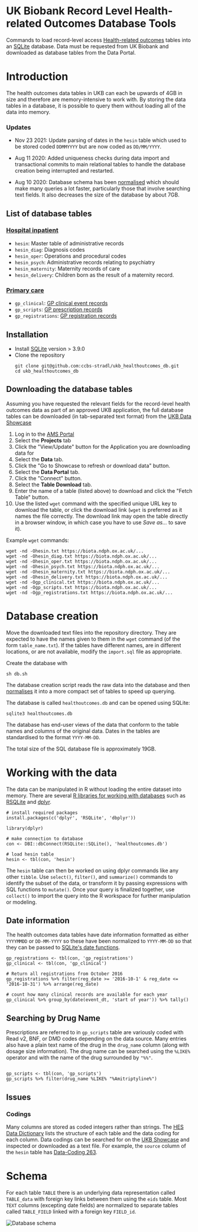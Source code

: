 # UK Biobank Record Level Health-related Outcomes Database Tools

Commands to load record-level access [Health-related outcomes](http://biobank.ndph.ox.ac.uk/showcase/label.cgi?id=3001) tables into an [SQLite](https://www.sqlite.org) database. Data must be requested from UK Biobank and downloaded as database tables from the Data Portal.

# Introduction

The health outcomes data tables in UKB can each be upwards of 4GB in size and therefore are memory-intensive to work with. By storing the data tables in a database, it is possible to query them without loading all of the data into memory.

### Updates

- Nov 23 2021: Update parsing of dates in the `hesin` table which used to be stored coded `DDMMYYYY` but are now coded as `DD/MM/YYYY`.

- Aug 11 2020: Added uniqueness checks during data import and transactional commits to main relational tables to handle the database creation being interrupted and restarted.

- Aug 10 2020: Database schema has been [normalised](https://en.wikipedia.org/wiki/Database_normalization) which should make many queries a lot faster, particularly those that involve searching text fields. It also decreases the size of the database by about 7GB.

## List of database tables

### [Hospital inpatient](http://biobank.ndph.ox.ac.uk/showcase/label.cgi?id=2000)

- `hesin`: Master table of administrative records
- `hesin_diag`: Diagnosis codes
- `hesin_oper`: Operations and procedural codes 
- `hesin_psych`: Administrative records relating to psychiatry
- `hesin_maternity`: Maternity records of care
- `hesin_delivery`: Children born as the result of a maternity record.

### [Primary care](http://biobank.ndph.ox.ac.uk/showcase/label.cgi?id=3001)

- `gp_clinical`: [GP clinical event records](http://biobank.ndph.ox.ac.uk/showcase/field.cgi?id=42040)
- `gp_scripts`: [GP prescription records](http://biobank.ndph.ox.ac.uk/showcase/field.cgi?id=42039)
- `gp_registrations`: [GP registration records](http://biobank.ndph.ox.ac.uk/showcase/field.cgi?id=42038)


## Installation

- Install [SQLite](https://www.sqlite.org/download.html) version > 3.9.0
- Clone the repository
  ```
  git clone git@github.com:ccbs-stradl/ukb_healthoutcomes_db.git
  cd ukb_healthoutcomes_db
  ```

## Downloading the database tables

Assuming you have requested the relevant fields for the record-level health outcomes data as part of an approved UKB application, the full database tables can be downloaded (in tab-separated text format) from the [UKB Data Showcase](http://biobank.ndph.ox.ac.uk/showcase/)

1. Log in to the [AMS Portal](https://bbams.ndph.ox.ac.uk/ams/)
2. Select the **Projects** tab
3. Click the "View/Update" button for the Application you are downloading data for
4. Select the **Data** tab.
5. Click the "Go to Showcase to refresh or download data" button.
6. Select the **Data Portal** tab.
7. Click the "Connect" button.
8. Select the **Table Download** tab.
9. Enter the name of a table (listed above) to download and click the "Fetch Table" button.
10. Use the listed `wget` command with the specified unique URL key to download the table, or click the download link (`wget` is preferred as it names the file correctly. The download link may open the table directly in a browser window, in which case you have to use _Save as..._ to save it).


Example `wget` commands:
```
wget -nd -Ohesin.txt https://biota.ndph.ox.ac.uk/...
wget -nd -Ohesin_diag.txt https://biota.ndph.ox.ac.uk/...
wget -nd -Ohesin_oper.txt https://biota.ndph.ox.ac.uk/...
wget -nd -Ohesin_psych.txt https://biota.ndph.ox.ac.uk/...
wget -nd -Ohesin_maternity.txt https://biota.ndph.ox.ac.uk/...
wget -nd -Ohesin_delivery.txt https://biota.ndph.ox.ac.uk/...
wget -nd -Ogp_clinical.txt https://biota.ndph.ox.ac.uk/...
wget -nd -Ogp_scripts.txt https://biota.ndph.ox.ac.uk/...
wget -nd -Ogp_registrations.txt https://biota.ndph.ox.ac.uk/...
```

# Database creation

Move the downloaded text files into the repository directory. They are expected to have the names given to them in the `wget` command (of the form `table_name.txt`). If the tables have different names, are in different locations, or are not available, modify the `import.sql` file as appropriate.  

Create the database with
```
sh db.sh
```

The database creation script reads the raw data into the database and then [normalises](https://en.wikipedia.org/wiki/Database_normalization) it into a more compact set of tables to speed up querying.


The database is called `healthoutcomes.db` and can be opened using SQLite:

```
sqlite3 healthoutcomes.db
```

The database has end-user views of the data that conform to the table names and columns of the original data. Dates in the tables are standardised to the format `YYYY-MM-DD`.

The total size of the SQL database file is approximately 19GB.

# Working with the data

The data can be manipulated in R without loading the entire dataset into memory. There are several [R libraries for working with databases](https://db.rstudio.com) such as [RSQLite](https://cran.r-project.org/web/packages/RSQLite/index.html) and [dplyr](https://db.rstudio.com/dplyr/).

```
# install required packages
install.packages(c('dplyr', 'RSQLite', 'dbplyr'))

library(dplyr)

# make connection to database
con <- DBI::dbConnect(RSQLite::SQLite(), 'healthoutcomes.db')

# load hesin table
hesin <- tbl(con, 'hesin')
```

The `hesin` table can then be worked on using dplyr commands like any other `tibble`. Use `select()`, `filter()`, and `summarize()` commands to identify the subset of the data, or transform it by passing expressions with SQL functions to `mutate()`. Once your query is finalized together, use `collect()` to import the query into the R workspace for further manipulation or modeling. 

## Date information

The health outcomes data tables have date information formatted as either `YYYYMMDD` or `DD-MM-YYYY` so these have been normalized to `YYYY-MM-DD` so that they can be passed to [SQLite's date functions](https://www.sqlite.org/lang_datefunc.html). 

```
gp_registrations <- tbl(con, 'gp_registrations')
gp_clinical <- tbl(con, 'gp_clinical')

# Return all registrations from October 2016
gp_registrations %>% filter(reg_date >= '2016-10-1' & reg_date <= '2016-10-31') %>% arrange(reg_date)

# count how many clinical records are available for each year
gp_clinical %>% group_by(date(event_dt, 'start of year')) %>% tally()

``` 


## Searching by Drug Name

Prescriptions are referred to in `gp_scripts` table are variously coded with Read v2, BNF, or DMD codes depending on the data source. Many entries also have a plain text name of the drug in the `drug_name` column (along with dosage size information). The drug name can be searched using the `%LIKE%` operator and with the name of the drug surrounded by `"%%"`.

```

gp_scripts <- tbl(con, 'gp_scripts')
gp_scripts %>% filter(drug_name %LIKE% "%Amitriptyline%") 

```

## Issues


### Codings

Many columns are stored as coded integers rather than strings. The [HES Data Dictionary](http://biobank.ndph.ox.ac.uk/showcase/refer.cgi?id=141140) lists the structure of each table and the data coding for each column. Data codings can be searched for on the [UKB Showcase](http://biobank.ndph.ox.ac.uk/showcase/search.cgi) and inspected or downloaded as a text file. For example, the `source` column of the `hesin` table has [Data-Coding 263](http://biobank.ndph.ox.ac.uk/showcase/coding.cgi?id=263).


# Schema

For each table `TABLE` there is an underlying data representation called `TABLE_data` with foreign key links between them using the `eids` table. Most `TEXT` columns (excepting date fields) are normalized to separate tables called `TABLE_FIELD` linked with a foreign key `FIELD_id`.

![Database schema](docs/schema.png)
